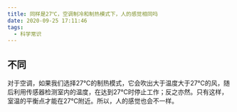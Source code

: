```yaml
---
title: 同样是27℃，空调制冷和制热模式下，人的感觉相同吗
date: 2020-09-25 17:11:46
tags:
  - 科学常识
---
```

## 不同
对于空调，如果我们选择27℃的制热模式，它会吹出大于温度大于27℃的风，随后利用传感器检测室内的温度，在达到27℃时停止工作；反之亦然。只有这样，室温的平衡点才能在27℃附近。所以，人的感觉也会不一样。